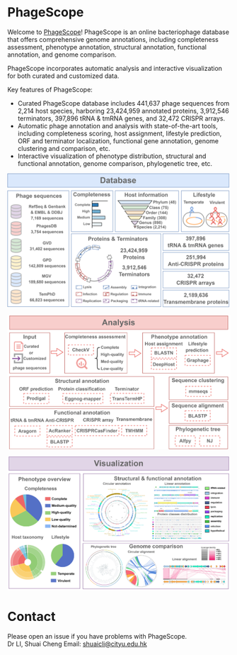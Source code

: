 # PhageScope
Welcome to [PhageScope](https://phagescope.deepomics.org/)! PhageScope is an online bacteriophage database that offers comprehensive genome annotations, including completeness assessment, phenotype annotation, structural annotation, functional annotation, and genome comparison.

PhageScope incorporates automatic analysis and interactive visualization for both curated and customized data.

Key features of PhageScope:
+ Curated PhageScope database includes 441,637 phage sequences from 2,214 host species, harboring 23,424,959 annotated proteins, 3,912,546 terminators, 397,896 tRNA & tmRNA genes, and 32,472 CRISPR arrays.
+ Automatic phage annotation and analysis with state-of-the-art tools, including completeness scoring, host assignment, lifestyle prediction, ORF and terminator localization, functional gene annotation, genome clustering and comparison, etc. 
+ Interactive visualization of phenotype distribution, structural and functional annotation, genome comparison, phylogenetic tree, etc.

![image](https://github.com/deepomicslab/PhageScope/blob/main/Figures/database.png)

![image](https://github.com/deepomicslab/PhageScope/blob/main/Figures/analysis.png)

![image](https://github.com/deepomicslab/PhageScope/blob/main/Figures/visualization.png)

# Contact
Please open an issue if you have problems with PhageScope.  
Dr LI, Shuai Cheng Email: shuaicli@cityu.edu.hk
